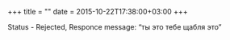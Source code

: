 +++
title = ""
date = 2015-10-22T17:38:00+03:00
+++

Status - Rejected, Responce message: “ты это тебе щабля это”


